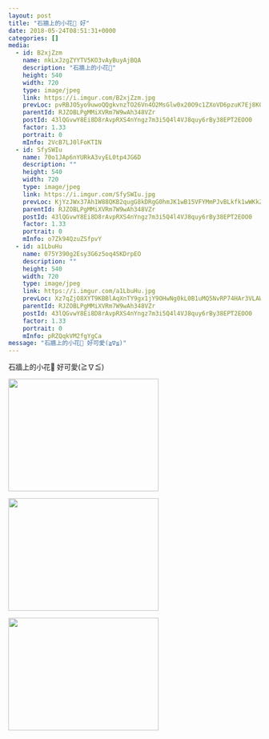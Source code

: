 ```yaml
---
layout: post
title: "石牆上的小花🌸 好" 
date: 2018-05-24T08:51:31+0000 
categories: [] 
media:
  - id: B2xjZzm
    name: nkLxJzgZYYTV5KO3vAyBuyAjBQA
    description: "石牆上的小花🌸"   
    height: 540
    width: 720
    type: image/jpeg
    link: https://i.imgur.com/B2xjZzm.jpg
    prevLoc: pvRBJO5yo9uwoQQgkvnzTO26Vn4O2MsGlw0x20O9c1ZXoVD6pzuK7Ej8K0KDczkpvkDgGAcKRy8BZEO1i8DNj6xzX4fmLqJg2PARhwJ4vApBPLtXD1WzGmZDUE81VLzvPPcxn5PRkN76ukYLLXBqxDUrNxn6BZ5OimkrEmOp4zI7NNO50Q4BH9gEZllKVJSYXY4yopRkhzqDqQVXLDCB43KLKnV5s12PjYDyDKUl7KN5L8yKInW92NQoW1H9BA9Q5AEET13
    parentId: RJZOBLPgMMiXVRm7W9wAh348VZr
    postId: 43lQGvwY8Ei8D8rAvpRXS4nYngz7m3i5Q4l4VJ8quy6rBy38EPT2EOO0
    factor: 1.33
    portrait: 0
    mInfo: 2VcB7LJ0lFoKTIN
  - id: SfySWIu
    name: 70o1JAp6nYURkA3vyEL0tp4JG6D
    description: ""   
    height: 540
    width: 720
    type: image/jpeg
    link: https://i.imgur.com/SfySWIu.jpg
    prevLoc: KjYzJWx37Ah1W88QKB2qugG8kDRgG0hmJK1wB15VFYMmPJvBLkfk1wWKkZkOIBG6EGqNRJhvVJKz9mBYHoAN3XWRVJCKBjR17qkPF4vEVREkg4tl27qQkpLLsyml5j8PoXh4509qjDMPIYQGoq6EO8sNkv30Q2RjcRO0rRL1K3FOyy7Nkz4XtXl5K33YRwfmA9QR6pwMU0NWxmRAPLUBxWyzg2yltx2M6LLz3mi7ZKr3NgzjhPlooPv6VKtA75Aq000EFk5
    parentId: RJZOBLPgMMiXVRm7W9wAh348VZr
    postId: 43lQGvwY8Ei8D8rAvpRXS4nYngz7m3i5Q4l4VJ8quy6rBy38EPT2EOO0
    factor: 1.33
    portrait: 0
    mInfo: o7Zk94QzuZSfpvY
  - id: a1LbuHu
    name: 075Y390g2Esy3G6z5oq4SKDrpEO
    description: ""   
    height: 540
    width: 720
    type: image/jpeg
    link: https://i.imgur.com/a1LbuHu.jpg
    prevLoc: Xz7qZjO8XYT9KBBlAqXnTY9gx1jY9OHwNg0kL0B1uMQ5NvRP74HAr3VLAWAvILnJxnWVOjuRo7A0xzEkFjE6Dzx4moF506qWkv4OuvxAM8AnQWSY4gx6R188ugWXoD1vEwtg36Xv5g7GiYQn4nDRAWFjVEzpWD1OUYW2zYRqEmFNPPDJXlz2FgYMWzz3K3im3R1qlqZ3HJ4yZQpZMnfGkLoB5MA5f5Dzp89EyNf5A2n8A1mGhjEw0YpG5DCzL8zgvDj4I5W
    parentId: RJZOBLPgMMiXVRm7W9wAh348VZr
    postId: 43lQGvwY8Ei8D8rAvpRXS4nYngz7m3i5Q4l4VJ8quy6rBy38EPT2EOO0
    factor: 1.33
    portrait: 0
    mInfo: pRZQqkVM2fgYgCa
message: "石牆上的小花🌸 好可愛(≧∇≦)"
---
```


石牆上的小花🌸 好可愛(≧∇≦)


[//]: #media:  
<a href="https://i.imgur.com/B2xjZzm.jpg"><img src="https://i.imgur.com/B2xjZzm.jpg" height="225" width="300" /></a> 
  

<a href="https://i.imgur.com/SfySWIu.jpg"><img src="https://i.imgur.com/SfySWIu.jpg" height="225" width="300" /></a> 
  

<a href="https://i.imgur.com/a1LbuHu.jpg"><img src="https://i.imgur.com/a1LbuHu.jpg" height="225" width="300" /></a> 
 
